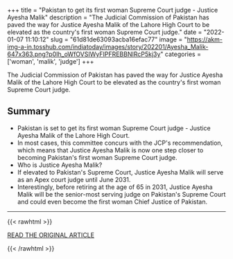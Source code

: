 +++
title = "Pakistan to get its first woman Supreme Court judge - Justice Ayesha Malik"
description = "The Judicial Commission of Pakistan has paved the way for Justice Ayesha Malik of the Lahore High Court to be elevated as the country's first woman Supreme Court judge."
date = "2022-01-07 11:10:12"
slug = "61d81de63093acba16efac77"
image = "https://akm-img-a-in.tosshub.com/indiatoday/images/story/202201/Ayesha_Malik-647x363.png?p0Ih_oWfOVSIWyFIPFREBBNIRcP5kj3y"
categories = ['woman', 'malik', 'judge']
+++

The Judicial Commission of Pakistan has paved the way for Justice Ayesha Malik of the Lahore High Court to be elevated as the country's first woman Supreme Court judge.

## Summary

- Pakistan is set to get its first woman Supreme Court judge - Justice Ayesha Malik of the Lahore High Court.
- In most cases, this committee concurs with the JCP's recommendation, which means that Justice Ayesha Malik is now one step closer to becoming Pakistan's first woman Supreme Court judge.
- Who is Justice Ayesha Malik?
- If elevated to Pakistan's Supreme Court, Justice Ayesha Malik will serve as an Apex court judge until June 2031.
- Interestingly, before retiring at the age of 65 in 2031, Justice Ayesha Malik will be the senior-most serving judge on Pakistan's Supreme Court and could even become the first woman Chief Justice of Pakistan.

---

{{< rawhtml >}}
  <p class="article-category">
    <a target="_blank" href="https://www.indiatoday.in/world/story/pakistan-first-woman-supreme-court-judge-justice-ayesha-malik-1896935-2022-01-06">READ THE ORIGINAL ARTICLE</a>
  </p>
{{< /rawhtml >}}
